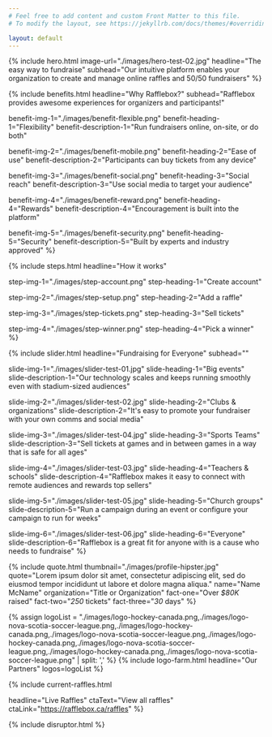 ```yaml
---
# Feel free to add content and custom Front Matter to this file.
# To modify the layout, see https://jekyllrb.com/docs/themes/#overriding-theme-defaults

layout: default
---
```


{% 
include hero.html 
image-url="./images/hero-test-02.jpg" 
headline="The easy way to fundraise" 
subhead="Our intuitive platform enables your organization to create and manage online raffles and 50/50 fundraisers" 
%}


{%
include benefits.html
headline="Why Rafflebox?"
subhead="Rafflebox provides awesome experiences for organizers and participants!"

benefit-img-1="./images/benefit-flexible.png"
benefit-heading-1="Flexibility"
benefit-description-1="Run fundraisers online, on-site, or do both"

benefit-img-2="./images/benefit-mobile.png"
benefit-heading-2="Ease of use"
benefit-description-2="Participants can buy tickets from any device"

benefit-img-3="./images/benefit-social.png"
benefit-heading-3="Social reach"
benefit-description-3="Use social media to target your audience"

benefit-img-4="./images/benefit-reward.png"
benefit-heading-4="Rewards"
benefit-description-4="Encouragement is built into the platform"

benefit-img-5="./images/benefit-security.png"
benefit-heading-5="Security"
benefit-description-5="Built by experts and industry approved"
%}


{%
include steps.html
headline="How it works"

step-img-1="./images/step-account.png"
step-heading-1="Create account"

step-img-2="./images/step-setup.png"
step-heading-2="Add a raffle"

step-img-3="./images/step-tickets.png"
step-heading-3="Sell tickets"

step-img-4="./images/step-winner.png"
step-heading-4="Pick a winner"
%}


{%
include slider.html
headline="Fundraising for Everyone"
subhead=""


slide-img-1="./images/slider-test-01.jpg"
slide-heading-1="Big events"
slide-description-1="Our technology scales and keeps running smoothly even with stadium-sized audiences"

slide-img-2="./images/slider-test-02.jpg"
slide-heading-2="Clubs & organizations"
slide-description-2="It's easy to promote your fundraiser with your own comms and social media"

slide-img-3="./images/slider-test-04.jpg"
slide-heading-3="Sports Teams"
slide-description-3="Sell tickets at games and in between games in a way that is safe for all ages"

slide-img-4="./images/slider-test-03.jpg"
slide-heading-4="Teachers & schools"
slide-description-4="Rafflebox makes it easy to connect with remote audiences and rewards top sellers"

slide-img-5="./images/slider-test-05.jpg"
slide-heading-5="Church groups"
slide-description-5="Run a campaign during an event or configure your campaign to run for weeks"

slide-img-6="./images/slider-test-06.jpg"
slide-heading-6="Everyone"
slide-description-6="Rafflebox is a great fit for anyone with is a cause who needs to fundraise"
%}


{%
include quote.html
thumbnail="./images/profile-hipster.jpg"
quote="Lorem ipsum dolor sit amet, consectetur adipiscing elit, sed do eiusmod tempor incididunt ut labore et dolore magna aliqua."
name="Name McName"
organization="Title or Organization"
fact-one="Over <em>$80K</em> raised"
fact-two="<em>250</em> tickets"
fact-three="<em>30</em> days"
%}


{% assign logoList = "./images/logo-hockey-canada.png,./images/logo-nova-scotia-soccer-league.png,./images/logo-hockey-canada.png,./images/logo-nova-scotia-soccer-league.png,./images/logo-hockey-canada.png,./images/logo-nova-scotia-soccer-league.png,./images/logo-hockey-canada.png,./images/logo-nova-scotia-soccer-league.png" | split: ',' %}
{%
include logo-farm.html
headline="Our Partners"
logos=logoList
%}


{%
include current-raffles.html

headline="Live Raffles"
ctaText="View all raffles"
ctaLink="https://rafflebox.ca/raffles"
%}

{%
include disruptor.html
%}

